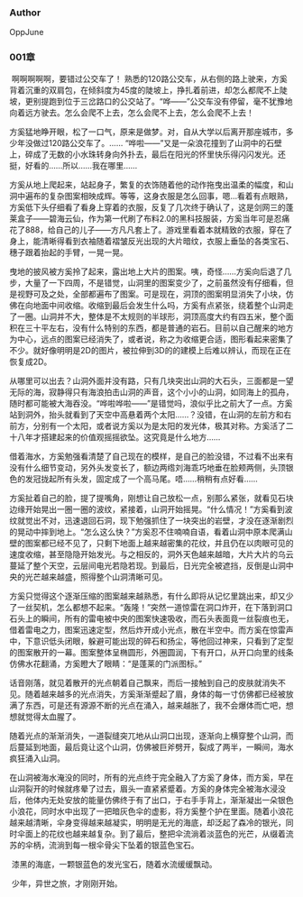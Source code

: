 ### Author

OppJune



### 001章

​	啊啊啊啊啊，要错过公交车了！
​	熟悉的120路公交车，从右侧的路上驶来，方奚背着沉重的双肩包，在倾斜度为45度的陡坡上，挣扎着前进，却怎么都爬不上陡坡，更别提跑到位于三岔路口的公交站了。
​	“哗——”公交车没有停留，毫不犹豫地向着远方驶去。怎么会爬不上去，怎么会爬不上去，怎么会爬不上去！

​	方奚猛地睁开眼，松了一口气，原来是做梦。对，自从大学以后离开那座城市，多少年没做过120路公交车了。
​	……
​	“哗啦——”又是一朵浪花撞到了山洞中的石壁上，碎成了无数的小水珠转身向外扑去，最后在阳光的怀里快乐得闪闪发光。还挺，好看的……所以……我在哪里……

​	方奚从地上爬起来，站起身子，繁复的衣饰随着他的动作拖曳出温柔的幅度，和山洞中遍布的复杂图案相映成辉。等等，这身衣服是怎么回事，嗯...看着有点眼熟，方奚低下头仔细看了看身上穿着的衣服，反复了几次终于确认了，这是剑网三的蓬莱盒子——碧海云仙，作为第一代刷了布料2.0的黑科技服装，方奚当年可是忍痛花了888，给自己的儿子——方凡凡套上了。游戏里看着本就精致的衣服，穿在了身上，能清晰得看到衣袖随着褶皱反光出现的大片暗纹，衣服上垂坠的各类宝石、穗子跟着抬起的手臂，一晃一晃。

​	曳地的披风被方奚拎了起来，露出地上大片的图案。咦，奇怪……方奚向后退了几步，大量了一下四周，不是错觉，山洞里的图案变少了，之前虽然没有仔细看，但是视野可及之处，全部都遍布了图案。可是现在，洞顶的图案明显消失了小块，仿佛在向地面中间收缩。收缩到最后会发生什么吗，方奚有点紧张，绕着整个山洞走了一圈。山洞并不大，整体是不太规则的半球形，洞顶高度大约有四五米，整个面积在三十平左右，没有什么特别的东西，都是普通的岩石。目前以自己醒来的地方为中心，远点的图案已经消失了，或者说，称之为收缩更合适，图形看起来密集了不少。就好像明明是2D的图片，被拉伸到3D的的建模上后难以辨认，而现在正在恢复成2D。

​	从哪里可以出去？山洞外面并没有路，只有几块突出山洞的大石头，三面都是一望无际的海，寂静得只有海浪拍击山洞的声音，这个小小的山洞，如同海上的孤舟，随时都可能被大海吞没。“哗啦哗啦——”是错觉吗，浪似乎比之前大了一点。方奚站到洞外，抬头就看到了天空中高悬着两个太阳……？没错，在山洞的左前方和右前方，分别有一个太阳，或者说方奚以为是太阳的发光体，极其对称。方奚活了二十八年才搭建起来的价值观摇摇欲坠。这究竟是什么地方……

​	借着海水，方奚勉强看清楚了自己现在的模样，是自己的脸没错，不过看不出来有没有什么细节变动，另外头发变长了，额边两绺刘海乖巧地垂在脸颊两侧，头顶银色的发冠拢起所有头发，固定成了一个高马尾。唔……稍稍有点好看……

​	方奚扯着自己的脸，提了提嘴角，刚想让自己放松一点，别那么紧张，就看见石块边缘开始晃出一圈一圈的波纹，紧接着，山洞开始摇晃。“什么情况！”方奚看到波纹就觉出不对，迅速退回石洞，现下勉强抓住了一块突出的岩壁，才没在逐渐剧烈的晃动中摔到地上。“怎么这么快？”方奚忍不住喃喃自语，看着山洞中原本爬满山壁的图案都已经不见了，只剩下地面上越来越密集的花纹，并且仍在以肉眼可见的速度收缩，甚至隐隐开始发光。与之相反的，洞外天色越来越暗，大片大片的乌云蔓延了整个天空，云层间电光若隐若现。到最后，日光完全被遮挡，反倒是山洞中央的光芒越来越盛，照得整个山洞清晰可见。

​	方奚只觉得这个逐渐压缩的图案越来越熟悉，有什么即将从记忆里跳出来，却又少了一丝契机，怎么都想不起来。“轰隆！”突然一道惊雷在洞口炸开，在下落到洞口石头上的瞬间，所有的雷电被中央的图案快速吸收，而石头表面竟一丝裂痕也无，借着雷电之力，图案迅速定型，然后炸开成小光点，散在半空中。而方奚在惊雷声中，下意识低头闭眼，躲避可能出现的碎石和扬尘，等他回过神来，只看到了定型的图案散开的一幕。图案整体呈椭圆形，外圈圆润，下有开口，从开口向里的线条仿佛水花翻涌，方奚瞪大了眼睛：“是蓬莱的门派图标。”

​	话音刚落，就见着散开的光点朝着自己飘来，而后一接触到自己的皮肤就消失不见。随着越来越多的光点消失，方奚渐渐蹙起了眉，身体的每一寸仿佛都已经被放满了东西，可是还有源源不断的光点在涌入，越来越胀了，我不会爆体而亡吧，想想就觉得太血腥了。

​	随着光点的渐渐消失，一道裂缝突兀地从山洞口出现，逐渐向上横穿整个山洞，而后蔓延到地面，最后竟让这个山洞，仿佛被巨斧劈开，裂成了两半，一瞬间，海水疯狂涌入山洞。

​	在山洞被海水淹没的同时，所有的光点终于完全融入了方奚了身体，而方奚，早在山洞裂开的时候就疼晕了过去，眉头一直紧紧蹙着。方奚的身体完全被海水浸没后，他体内无处安放的能量仿佛终于有了出口，于右手手背上，渐渐凝出一朵银色小浪花，同时水中出现了一把暗灰色伞的虚影，将方奚整个护在里面。随着小浪花越来越清晰，伞身变得越来越凝实，明明是无光的海底，却泛起了森冷的银光，同时伞面上的花纹也越来越复杂。到了最后，整把伞流淌着淡蓝色的光芒，从缀着流苏的伞柄，流淌到每一根伞骨尖下坠着的银蓝色宝石。

​	漆黑的海底，一颗银蓝色的发光宝石，随着水流缓缓飘动。

​	少年，异世之旅，才刚刚开始。